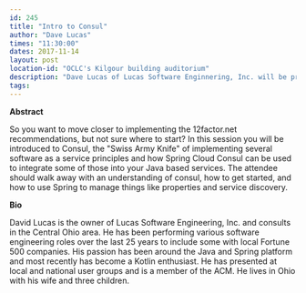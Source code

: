 ```yaml
---
id: 245
title: "Intro to Consul"
author: "Dave Lucas"
times: "11:30:00"
dates: 2017-11-14
layout: post
location-id: "OCLC's Kilgour building auditorium"  
description: "Dave Lucas of Lucas Software Enginnering, Inc. will be presenting Intro to Consult"
tags: 
---
```

 **Abstract**

 So you want to move closer to implementing the 12factor.net recommendations, but not sure where to start?   In this session you will be introduced to Consul, the "Swiss Army Knife" of implementing several software as a service principles and how Spring Cloud Consul can be used to integrate some of those into your Java based services.  The attendee should walk away with an understanding of consul, how to get started, and how to use Spring to manage things like properties and service discovery.

**Bio**

David Lucas is the owner of Lucas Software Engineering, Inc. and consults in the Central Ohio area. He has been performing various software engineering roles over the last 25 years to include some with local Fortune 500 companies. His passion has been around the Java and Spring platform and most recently has become a Kotlin enthusiast.  He has presented at local and national user groups and is a member of the ACM. He lives in Ohio with his wife and three children.